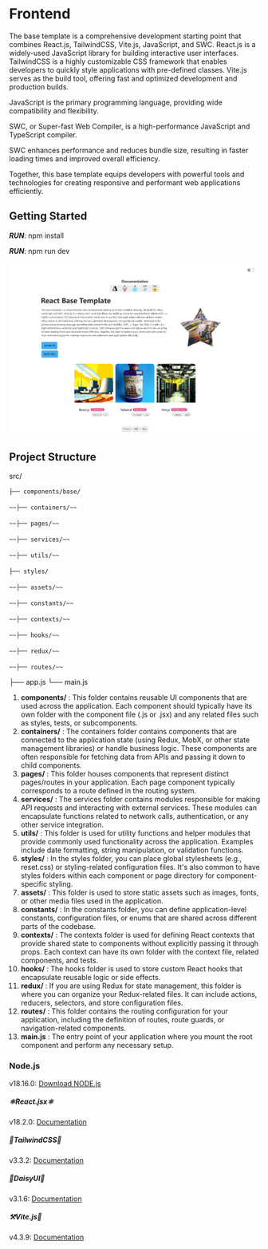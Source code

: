 # Frontend



The base template is a comprehensive development starting point that combines React.js, TailwindCSS, Vite.js, JavaScript, and SWC. React.js is a widely-used JavaScript library for building interactive user interfaces. TailwindCSS is a highly customizable CSS framework that enables developers to quickly style applications with pre-defined
classes. Vite.js serves as the build tool, offering fast and optimized development and production builds.


JavaScript is the primary programming language, providing wide compatibility and flexibility.

SWC, or Super-fast Web Compiler, is a high-performance JavaScript and TypeScript compiler.

SWC enhances performance and reduces bundle size, resulting in faster loading times and improved overall efficiency.

Together, this base template equips developers with powerful tools and technologies for creating responsive and performant web applications efficiently.


## **Getting Started**

***RUN***: 	npm install

***RUN***: 	npm run dev

<img src='./public/ui.png' />



## Project Structure

src/

    ├── components/base/

    ~~├── containers/~~

    ~~├── pages/~~

    ~~├── services/~~

    ~~├── utils/~~

    ├── styles/

    ~~├── assets/~~

    ~~├── constants/~~

    ~~├── contexts/~~

    ~~├── hooks/~~

    ~~├── redux/~~

    ~~├── routes/~~

├── app.js
└── main.js


1. **components/** : This folder contains reusable UI components that are used across the application. Each component should typically have its own folder with the component file (.js or .jsx) and any related files such as styles, tests, or subcomponents.
2. **containers/** : The containers folder contains components that are connected to the application state (using Redux, MobX, or other state management libraries) or handle business logic. These components are often responsible for fetching data from APIs and passing it down to child components.
3. **pages/** : This folder houses components that represent distinct pages/routes in your application. Each page component typically corresponds to a route defined in the routing system.
4. **services/** : The services folder contains modules responsible for making API requests and interacting with external services. These modules can encapsulate functions related to network calls, authentication, or any other service integration.
5. **utils/** : This folder is used for utility functions and helper modules that provide commonly used functionality across the application. Examples include date formatting, string manipulation, or validation functions.
6. **styles/** : In the styles folder, you can place global stylesheets (e.g., reset.css) or styling-related configuration files. It's also common to have styles folders within each component or page directory for component-specific styling.
7. **assets/** : This folder is used to store static assets such as images, fonts, or other media files used in the application.
8. **constants/** : In the constants folder, you can define application-level constants, configuration files, or enums that are shared across different parts of the codebase.
9. **contexts/** : The contexts folder is used for defining React contexts that provide shared state to components without explicitly passing it through props. Each context can have its own folder with the context file, related components, and tests.
10. **hooks/** : The hooks folder is used to store custom React hooks that encapsulate reusable logic or side effects.
11. **redux/** : If you are using Redux for state management, this folder is where you can organize your Redux-related files. It can include actions, reducers, selectors, and store configuration files.
12. **routes/** : This folder contains the routing configuration for your application, including the definition of routes, route guards, or navigation-related components.
13. **main.js** : The entry point of your application where you mount the root component and perform any necessary setup.


### Node.js

v18.16.0: [Download NODE.js](https://nodejs.org/en)

##### ⚛️React.jsx⚛️

v18.2.0: [Documentation](https://react.dev/reference/react)

##### 🚢TailwindCSS💨

v3.3.2: [Documentation](https://tailwindcss.com/)

##### 🌼DaisyUI📱

v3.1.6: [Documentation](https://daisyui.com/)

##### ⚒️Vite.js🧱

v4.3.9: [Documentation](https://vitejs.dev/guide/)
